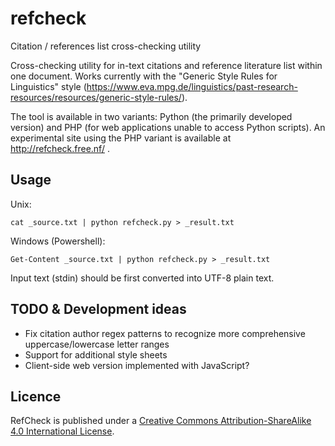 # refcheck
Citation / references list cross-checking utility

Cross-checking utility for in-text citations and reference literature list within one document.
Works currently with the "Generic Style Rules for Linguistics" style 
(https://www.eva.mpg.de/linguistics/past-research-resources/resources/generic-style-rules/).

The tool is available in two variants: Python (the primarily developed version) 
and PHP (for web applications unable to access Python scripts).
An experimental site using the PHP variant is available at http://refcheck.free.nf/ .

## Usage

Unix:

    cat _source.txt | python refcheck.py > _result.txt

Windows (Powershell):

    Get-Content _source.txt | python refcheck.py > _result.txt
 
Input text (stdin) should be first converted into UTF-8 plain text.

## TODO & Development ideas

- Fix citation author regex patterns to recognize more comprehensive uppercase/lowercase letter ranges
- Support for additional style sheets
- Client-side web version implemented with JavaScript?

## Licence

RefCheck is published under a <a rel="license" href="http://creativecommons.org/licenses/by-sa/4.0/">Creative Commons Attribution-ShareAlike 4.0 International License</a>.
